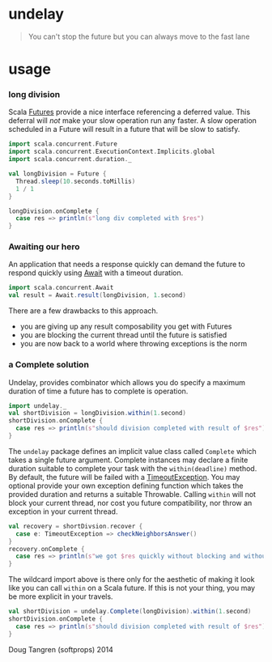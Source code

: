 # undelay

> You can't stop the future but you can always move to the fast lane

# usage

### long division

Scala [Futures](http://www.scala-lang.org/api/current/index.html#scala.concurrent.Future) provide a nice interface referencing
a deferred value. This deferral will _not_ make your slow operation run any faster. A slow operation scheduled in a Future will result in a future
that will be slow to satisfy.

```scala
import scala.concurrent.Future
import scala.concurrent.ExecutionContext.Implicits.global
import scala.concurrent.duration._

val longDivision = Future {
  Thread.sleep(10.seconds.toMillis)
  1 / 1
}

longDivision.onComplete {
  case res => println(s"long div completed with $res")
}
```

### Awaiting our hero

An application that needs a response quickly can demand the future to respond quickly using [Await](http://www.scala-lang.org/api/current/index.html#scala.concurrent.Await$) with a timeout duration.

```scala
import scala.concurrent.Await
val result = Await.result(longDivision, 1.second)
```

There are a few drawbacks to this approach.

- you are giving up any result composability you get with Futures
- you are blocking the current thread until the future is satisfied
- you are now back to a world where throwing exceptions is the norm

### a Complete solution

Undelay, provides combinator which allows you do specify a maximum duration of time a future has to complete is operation.

```scala
import undelay._
val shortDivision = longDivision.within(1.second)
shortDivision.onComplete {
  case res => println(s"should division completed with result of $res")
}
```

The `undelay` package defines an implicit value class called `Complete` which takes a single future argument. Complete instances may declare
a finite duration suitable to complete your task with the `within(deadline)` method. By default, the future will be failed with a [TimeoutException](http://docs.oracle.com/javase/7/docs/api/java/util/concurrent/TimeoutException.html). You may optional provide your own exception defining function which takes the provided duration and returns a suitable Throwable. Calling `within` will not block your current thread, nor cost you future compatibility, nor throw an exception in your current thread.

```scala
val recovery = shortDivsion.recover {
  case e: TimeoutException => checkNeighborsAnswer()
}
recovery.onComplete {
  case res => println(s"we got $res quickly without blocking and without interupting the current thread")
}
```

The wildcard import above is there only for the aesthetic of making it look like you can call `within` on a Scala future. If this is not your thing, you may
be more explicit in your travels.

```scala
val shortDivision = undelay.Complete(longDivision).within(1.second)
shortDivision.onComplete {
  case res => println(s"should division completed with result of $res")
}
```


Doug Tangren (softprops) 2014
